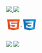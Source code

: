 <div style=display: flex"> 
<div>
  <a href="https://github.com/AntonioMesquit">
  <img height="160em" src="https://github-readme-stats.vercel.app/api?username=AntonioMesquit&show_icons=true&theme=github_dark&include_all_commits=true&count_private=true"/>
  <img height="160em" src="https://github-readme-stats.vercel.app/api/top-langs/?username=antoniomesquit&layout=compact&langs_count=16&theme=github_dark"/>
</div>
</div>
<div style=display: inline_block"><br>
  <img align="center" alt="Tonho-CSS" height="30px" width="40" src="https://raw.githubusercontent.com/devicons/devicon/master/icons/html5/html5-original.svg">
  <img align="center" alt="Tonho-HTML" height="30px" width="40"
src="https://raw.githubusercontent.com/devicons/devicon/master/icons/css3/css3-original.svg"/>
</div>

##

<div>
  
   <a href = "mailto:antonio109mesquita@gmail.com"><img src="https://img.shields.io/badge/-Gmail-%23333?style=for-the-badge&logo=gmail&logoColor=white" target="_blank"></a>
    <a href="https://www.instagram.com/tonhao.j/" target="_blank" rel="external"><img src="https://img.shields.io/badge/-Instagram-%23E4405F?style=for-the-badge&logo=instagram&logoColor=white" target="_blank"></a>
</div>
